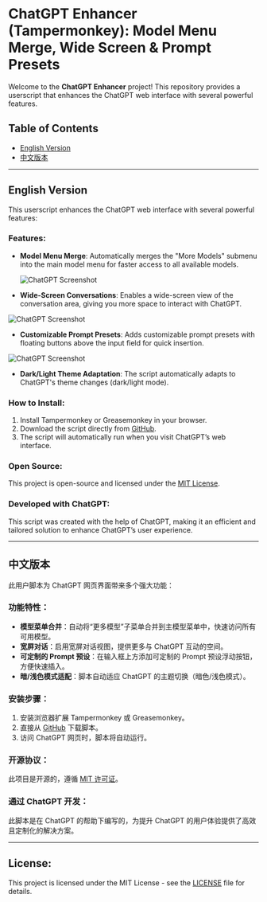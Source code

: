 # ChatGPT Enhancer (Tampermonkey): Model Menu Merge, Wide Screen & Prompt Presets

Welcome to the **ChatGPT Enhancer** project! This repository provides a userscript that enhances the ChatGPT web interface with several powerful features.

## Table of Contents
- [English Version](#english-version)
- [中文版本](#chinese-version)

---

## <a name="english-version"></a> English Version

This userscript enhances the ChatGPT web interface with several powerful features:

### Features:
- **Model Menu Merge**: Automatically merges the "More Models" submenu into the main model menu for faster access to all available models.
  
  ![ChatGPT Screenshot](https://github.com/konhz/chatgpt-enhancer/blob/main/images/ModelMenuMerge.png)
  
- **Wide-Screen Conversations**: Enables a wide-screen view of the conversation area, giving you more space to interact with ChatGPT.

![ChatGPT Screenshot](https://github.com/konhz/chatgpt-enhancer/blob/main/images/Wide-ScreenConversations.png)
  
- **Customizable Prompt Presets**: Adds customizable prompt presets with floating buttons above the input field for quick insertion.

![ChatGPT Screenshot](https://github.com/konhz/chatgpt-enhancer/blob/main/images/CustomizablePromptPresets.png)
  
- **Dark/Light Theme Adaptation**: The script automatically adapts to ChatGPT's theme changes (dark/light mode).

### How to Install:
1. Install Tampermonkey or Greasemonkey in your browser.
2. Download the script directly from [GitHub](https://github.com/konhz/chatgpt-enhancer).
3. The script will automatically run when you visit ChatGPT’s web interface.

### Open Source:
This project is open-source and licensed under the [MIT License](https://opensource.org/licenses/MIT).

### Developed with ChatGPT:
This script was created with the help of ChatGPT, making it an efficient and tailored solution to enhance ChatGPT’s user experience.

---

## <a name="chinese-version"></a> 中文版本

此用户脚本为 ChatGPT 网页界面带来多个强大功能：

### 功能特性：
- **模型菜单合并**：自动将“更多模型”子菜单合并到主模型菜单中，快速访问所有可用模型。
- **宽屏对话**：启用宽屏对话视图，提供更多与 ChatGPT 互动的空间。
- **可定制的 Prompt 预设**：在输入框上方添加可定制的 Prompt 预设浮动按钮，方便快速插入。
- **暗/浅色模式适配**：脚本自动适应 ChatGPT 的主题切换（暗色/浅色模式）。

### 安装步骤：
1. 安装浏览器扩展 Tampermonkey 或 Greasemonkey。
2. 直接从 [GitHub](https://github.com/konhz/chatgpt-enhancer) 下载脚本。
3. 访问 ChatGPT 网页时，脚本将自动运行。

### 开源协议：
此项目是开源的，遵循 [MIT 许可证](https://opensource.org/licenses/MIT)。

### 通过 ChatGPT 开发：
此脚本是在 ChatGPT 的帮助下编写的，为提升 ChatGPT 的用户体验提供了高效且定制化的解决方案。

---

## License:
This project is licensed under the MIT License - see the [LICENSE](LICENSE) file for details.
